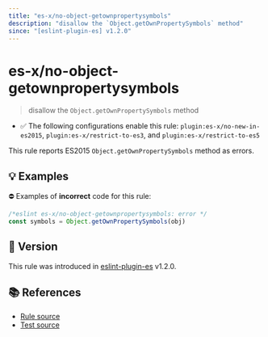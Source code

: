 ```yaml
---
title: "es-x/no-object-getownpropertysymbols"
description: "disallow the `Object.getOwnPropertySymbols` method"
since: "[eslint-plugin-es] v1.2.0"
---
```


# es-x/no-object-getownpropertysymbols
> disallow the `Object.getOwnPropertySymbols` method

- ✅ The following configurations enable this rule: `plugin:es-x/no-new-in-es2015`, `plugin:es-x/restrict-to-es3`, and `plugin:es-x/restrict-to-es5`

This rule reports ES2015 `Object.getOwnPropertySymbols` method as errors.

## 💡 Examples

⛔ Examples of **incorrect** code for this rule:

<eslint-playground type="bad">

```js
/*eslint es-x/no-object-getownpropertysymbols: error */
const symbols = Object.getOwnPropertySymbols(obj)
```

</eslint-playground>

## 🚀 Version

This rule was introduced in [eslint-plugin-es] v1.2.0.

[eslint-plugin-es]: https://github.com/mysticatea/eslint-plugin-es

## 📚 References

- [Rule source](https://github.com/eslint-community/eslint-plugin-es-x/blob/master/lib/rules/no-object-getownpropertysymbols.js)
- [Test source](https://github.com/eslint-community/eslint-plugin-es-x/blob/master/tests/lib/rules/no-object-getownpropertysymbols.js)
